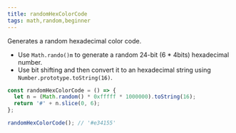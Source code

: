 ```yaml
---
title: randomHexColorCode
tags: math,random,beginner
---
```


Generates a random hexadecimal color code.

- Use `Math.rando()m` to generate a random 24-bit (6 * 4bits) hexadecimal number.
- Use bit shifting and then convert it to an hexadecimal string using `Number.prototype.toString(16)`.

```js
const randomHexColorCode = () => {
  let n = (Math.random() * 0xfffff * 1000000).toString(16);
  return '#' + n.slice(0, 6);
};
```

```js
randomHexColorCode(); // '#e34155'
```
